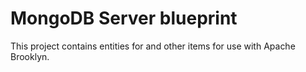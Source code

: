 # MongoDB Server blueprint

This project contains entities for and other items for use with Apache Brooklyn.